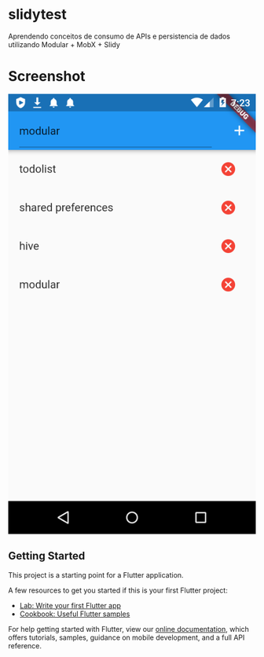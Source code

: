 # slidytest

Aprendendo conceitos de consumo de APIs e persistencia de dados utilizando Modular + MobX + Slidy

# Screenshot

![screenshot](https://github.com/OrlandoEduardo101/slidytest/blob/master/screenshot-2020-06-15_19.23.11.786.png?raw=true)

## Getting Started

This project is a starting point for a Flutter application.

A few resources to get you started if this is your first Flutter project:

- [Lab: Write your first Flutter app](https://flutter.dev/docs/get-started/codelab)
- [Cookbook: Useful Flutter samples](https://flutter.dev/docs/cookbook)

For help getting started with Flutter, view our
[online documentation](https://flutter.dev/docs), which offers tutorials,
samples, guidance on mobile development, and a full API reference.
